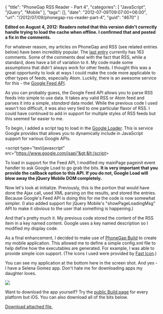 {
	"title": "PhoneGap RSS Reader - Part 4",
	"categories": [
		"JavaScript",
		"jQuery",
		"Mobile"
	],
	"tags": [],
	"date": "2012-07-09T09:07:00+06:00",
	"url": "/2012/07/09/phonegap-rss-reader-part-4",
	"guid": "4670"
}

<b>Edited on August 4, 2012: Readers noted that this version didn't correctly handle trying to load the cache when offline. I confirmed that and posted a fix in the comments.</b>

For whatever reason, my articles on PhoneGap and RSS (see related entries below) have been incredibly popular. The <a href="http://www.raymondcamden.com/index.cfm/2012/1/24/PhoneGap-RSS-Reader--Part-3">last entry</a> currently has 163 comments. Some of the comments deal with the fact that RSS, while a standard, does have a bit of variation to it. My code made some assumptions that didn't always work for other feeds. I thought this was a great opportunity to look at ways I could make the code more applicable to other types of feeds, especially Atom. Luckily, there is an awesome service for this - the <a href="https://developers.google.com/feed/">Google Feed API</a>.
<!--more-->
As you can probably guess, the Google Feed API allows you to parse RSS feeds into simple to use data. It takes any valid RSS or Atom feed and parses it into a simple, <i>standard</i> data model. While the previous code I used wasn't too difficult, it was also very tied to one particular flavor of RSS. I could have continued to add in support for multiple styles of RSS feeds but this seemed far easier to me. 

To begin, I added a script tag to load in the <a href="http://code.google.com/apis/loader">Google Loader</a>. This is service Google provides that allows you to dynamically include in JavaScript support for various Google APIs.

&lt;script type="text/javascript" src="https://www.google.com/jsapi"&gt;&lt;/script&gt;

To load in support for the Feed API, I modified my mainPage pageinit event handler to ask Google Load to go grab the bits. <b>It is very important that you provide the callback option to this API. If you do not, Google Load will blow away the jQuery Mobile DOM completely.</b> 

<script src="https://gist.github.com/3076266.js?file=gistfile1.js"></script>

Now let's look at initialize. Previously, this is the portion that would have done the Ajax call, used XML parsing on the results, and stored the entries. Because Google's Feed API is doing this for me the code is now somewhat simpler. (I also added support for jQuery  Mobile's "showPageLoadingMsg" API to make it obvious to the user that something is happening.) 

<script src="https://gist.github.com/3076280.js?file=gistfile1.js"></script>

And that's pretty much it. My previous code stored the content of the RSS item in a key named content. Google uses a key named description so I modified my display code. 

As a final enhancement, I decided to make use of <a href="http://build.phonegap.com">PhoneGap Build</a> to create my mobile application. This allowed me to define a simple config.xml file to help define how the executables are generated. For example, I was able to provide simple icon support. (The icons I used were provided by <a href="http://www.fasticon.com/freeware/web-2-icons/">Fast Icon</a>.) 

<script src="https://gist.github.com/3076322.js?file=gistfile1.xml"></script>

You can see my application at the bottom here in the screen shot. And yes - I have a Selena Gomez app. Don't hate me for downloading apps my daughter loves.

<img src="https://static.raymondcamden.com/images/2012-07-09 07.56.02.png" />

Want to download the app yourself? Try the <a href="https://build.phonegap.com/apps/155702/share">public Build page</a> for every platform but iOS. You can also download all of the bits below.<p><a href='/enclosures/Archive26.zip'>Download attached file.</a></p>